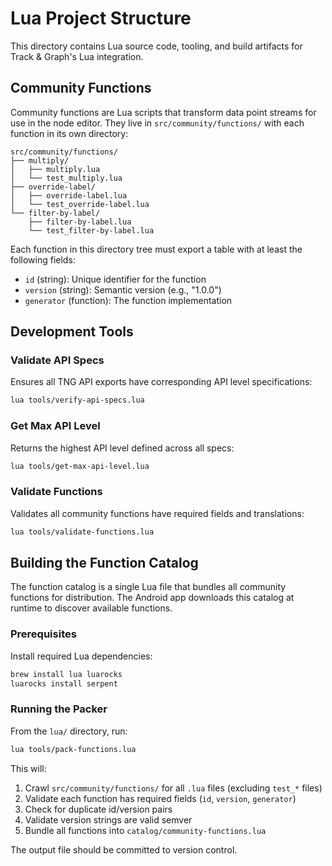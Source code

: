 # Lua Project Structure

This directory contains Lua source code, tooling, and build artifacts for Track & Graph's Lua integration.

## Community Functions

Community functions are Lua scripts that transform data point streams for use in the node editor. They live in `src/community/functions/` with each function in its own directory:

```
src/community/functions/
├── multiply/
│   ├── multiply.lua
│   └── test_multiply.lua
├── override-label/
│   ├── override-label.lua
│   └── test_override-label.lua
└── filter-by-label/
    ├── filter-by-label.lua
    └── test_filter-by-label.lua
```

Each function in this directory tree must export a table with at least the following fields:
- `id` (string): Unique identifier for the function
- `version` (string): Semantic version (e.g., "1.0.0")
- `generator` (function): The function implementation

## Development Tools

### Validate API Specs
Ensures all TNG API exports have corresponding API level specifications:
```bash
lua tools/verify-api-specs.lua
```

### Get Max API Level
Returns the highest API level defined across all specs:
```bash
lua tools/get-max-api-level.lua
```

### Validate Functions
Validates all community functions have required fields and translations:
```bash
lua tools/validate-functions.lua
```

## Building the Function Catalog

The function catalog is a single Lua file that bundles all community functions for distribution. The Android app downloads this catalog at runtime to discover available functions.

### Prerequisites

Install required Lua dependencies:

```bash
brew install lua luarocks
luarocks install serpent
```

### Running the Packer

From the `lua/` directory, run:

```bash
lua tools/pack-functions.lua
```

This will:
1. Crawl `src/community/functions/` for all `.lua` files (excluding `test_*` files)
2. Validate each function has required fields (`id`, `version`, `generator`)
3. Check for duplicate id/version pairs
4. Validate version strings are valid semver
5. Bundle all functions into `catalog/community-functions.lua`

The output file should be committed to version control.
